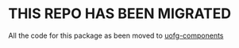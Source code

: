 # THIS REPO HAS BEEN MIGRATED

All the code for this package as been moved to [uofg-components](https://github.com/ccswbs/uofg-components/tree/main/packages/web-components)